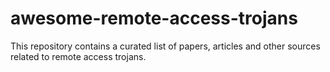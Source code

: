 # awesome-remote-access-trojans
This repository contains a curated list of papers, articles and other sources related to remote access trojans.
